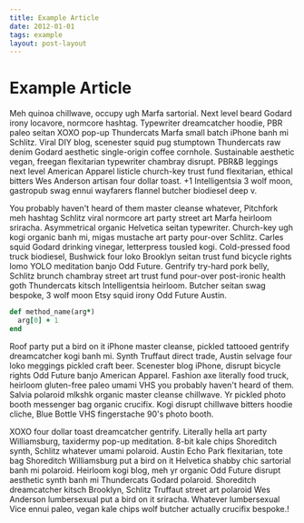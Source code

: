 ```yaml
---
title: Example Article
date: 2012-01-01
tags: example
layout: post-layout
---
```

# Example Article

Meh quinoa chillwave, occupy ugh Marfa sartorial. Next level beard Godard irony locavore, normcore hashtag. Typewriter dreamcatcher hoodie, PBR paleo seitan XOXO pop-up Thundercats Marfa small batch iPhone banh mi Schlitz. Viral DIY blog, scenester squid pug stumptown Thundercats raw denim Godard aesthetic single-origin coffee cornhole. Sustainable aesthetic vegan, freegan flexitarian typewriter chambray disrupt. PBR&B leggings next level American Apparel listicle church-key trust fund flexitarian, ethical bitters Wes Anderson artisan four dollar toast. +1 Intelligentsia 3 wolf moon, gastropub swag ennui wayfarers flannel butcher biodiesel deep v.

You probably haven't heard of them master cleanse whatever, Pitchfork meh hashtag Schlitz viral normcore art party street art Marfa heirloom sriracha. Asymmetrical organic Helvetica seitan typewriter. Church-key ugh kogi organic banh mi, migas mustache art party pour-over Schlitz. Carles squid Godard drinking vinegar, letterpress tousled kogi. Cold-pressed food truck biodiesel, Bushwick four loko Brooklyn seitan trust fund bicycle rights lomo YOLO meditation banjo Odd Future. Gentrify try-hard pork belly, Schlitz brunch chambray street art trust fund pour-over post-ironic health goth Thundercats kitsch Intelligentsia heirloom. Butcher seitan swag bespoke, 3 wolf moon Etsy squid irony Odd Future Austin.

```ruby
def method_name(arg*)
  arg[0] + 1
end
```

Roof party put a bird on it iPhone master cleanse, pickled tattooed gentrify dreamcatcher kogi banh mi. Synth Truffaut direct trade, Austin selvage four loko meggings pickled craft beer. Scenester blog iPhone, disrupt bicycle rights Odd Future banjo American Apparel. Fashion axe literally food truck, heirloom gluten-free paleo umami VHS you probably haven't heard of them. Salvia polaroid mlkshk organic master cleanse chillwave. Yr pickled photo booth messenger bag organic crucifix. Kogi disrupt chillwave bitters hoodie cliche, Blue Bottle VHS fingerstache 90's photo booth.

XOXO four dollar toast dreamcatcher gentrify. Literally hella art party Williamsburg, taxidermy pop-up meditation. 8-bit kale chips Shoreditch synth, Schlitz whatever umami polaroid. Austin Echo Park flexitarian, tote bag Shoreditch Williamsburg put a bird on it Helvetica shabby chic sartorial banh mi polaroid. Heirloom kogi blog, meh yr organic Odd Future disrupt aesthetic synth banh mi Thundercats Godard polaroid. Shoreditch dreamcatcher kitsch Brooklyn, Schlitz Truffaut street art polaroid Wes Anderson lumbersexual put a bird on it sriracha. Whatever lumbersexual Vice ennui paleo, vegan kale chips wolf butcher actually crucifix bespoke.!
